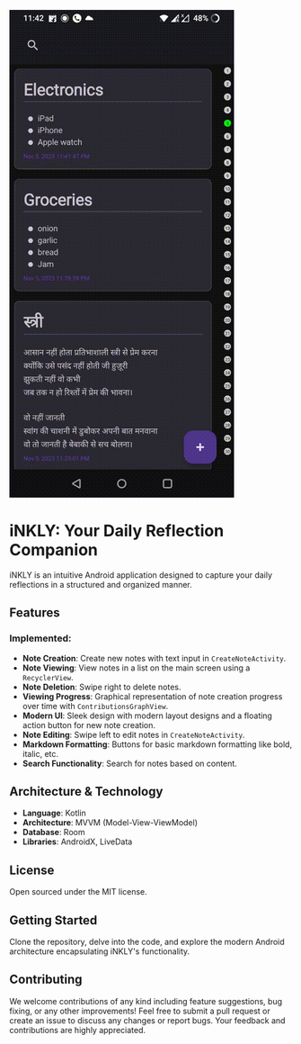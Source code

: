 ![iNKLY](demo.gif)

# iNKLY: Your Daily Reflection Companion

iNKLY is an intuitive Android application designed to capture your daily reflections in a structured and organized manner.

## Features
### Implemented:
- **Note Creation**: Create new notes with text input in `CreateNoteActivity`.
- **Note Viewing**: View notes in a list on the main screen using a `RecyclerView`.
- **Note Deletion**: Swipe right to delete notes.
- **Viewing Progress**: Graphical representation of note creation progress over time with `ContributionsGraphView`.
- **Modern UI**: Sleek design with modern layout designs and a floating action button for new note creation.
- **Note Editing**: Swipe left to edit notes in `CreateNoteActivity`.
- **Markdown Formatting**: Buttons for basic markdown formatting like bold, italic, etc.
- **Search Functionality**: Search for notes based on content.

## Architecture & Technology
- **Language**: Kotlin
- **Architecture**: MVVM (Model-View-ViewModel)
- **Database**: Room
- **Libraries**: AndroidX, LiveData

## License
Open sourced under the MIT license.

## Getting Started
Clone the repository, delve into the code, and explore the modern Android architecture encapsulating iNKLY's functionality.

## Contributing
We welcome contributions of any kind including feature suggestions, bug fixing, or any other improvements! Feel free to submit a pull request or create an issue to discuss any changes or report bugs. Your feedback and contributions are highly appreciated.

